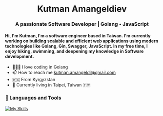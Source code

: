 <h1 align="center">Kutman Amangeldiev</h1>
<h3 align="center">A passionate Software Developer | Golang • JavaScript </h3>

<h4>Hi, I'm Kutman, I'm a software engineer based in Taiwan. I'm currently working on building scalable and efficient web applications using modern technologies like Golang, Gin, Swagger, JavaScript. In my free time, I enjoy hiking, swimming, and deepening my knowledge in Software development.</h4>

- 👨🏻‍💻 I love coding in Golang
- 📫 How to reach me kutman.amangeldi@gmail.com
- 🇰🇬 From Kyrgyzstan
- 🌱 Currently living in Taipei, Taiwan 🇹🇼

<!-- <h3 align="left">Connect with me:</h3> -->

<!-- <p>
  <a href="https://www.linkedin.com/in/kutman-amangeldiev-36233527a/" rel="nofollow noreferrer">
    <img src="https://i.sstatic.net/gVE0j.png" alt="linkedin"> LinkedIn
  </a> &nbsp;
  <a href="https://t.me/kutman_aish">Telegram</a>&nbsp;
  <a href="https://www.cake.me/me/kutman">CAKE</a>
</p> -->

### 🧰 Languages and Tools

[![My Skills](https://skillicons.dev/icons?i=go,js,github,git,sqlite,postgresql,postman,html,css,python&perline=15)](https://skillicons.dev)

<!-- [![Ashutosh's github activity graph](https://github-readme-activity-graph.vercel.app/graph?username=amangeldievkuu&area=true&radius=30&height=200&theme=nord)](https://github.com/ashutosh00710/github-readme-activity-graph) -->

<!-- <p><img align="left" src="https://github-readme-stats.vercel.app/api/top-langs?username=amangeldievkuu&show_icons=true&locale=en&layout=compact&hide_title=true&border_radius=20&langs_count=6&hide=dart,swift" alt="amangeldievkuu" /></p>
<p> -->
